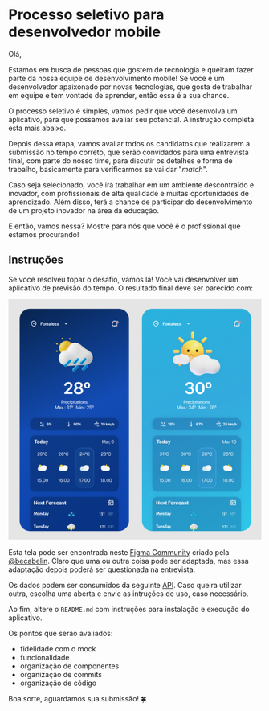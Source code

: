 # Processo seletivo para desenvolvedor mobile

Olá,

Estamos em busca de pessoas que gostem de tecnologia e queiram fazer parte da nossa equipe de desenvolvimento mobile! Se você é um desenvolvedor apaixonado por novas tecnologias, que gosta de trabalhar em equipe e tem vontade de aprender, então essa é a sua chance.

O processo seletivo é simples, vamos pedir que você desenvolva um aplicativo, para que possamos avaliar seu potencial. A instrução completa esta mais abaixo.

Depois dessa etapa, vamos avaliar todos os candidatos que realizarem a submissão no tempo correto, que serão convidados para uma entrevista final, com parte do nosso time, para discutir os detalhes e forma de  trabalho, basicamente para verificarmos se vai dar "_match_".

Caso seja selecionado, você irá trabalhar em um ambiente descontraído e inovador, com profissionais de alta qualidade e muitas oportunidades de aprendizado. Além disso, terá a chance de participar do desenvolvimento de um projeto inovador na área da educação.

E então, vamos nessa? Mostre para nós que você é o profissional que estamos procurando!

## Instruções

Se você resolveu topar o desafio, vamos lá! Você vai desenvolver um aplicativo de previsão do tempo. O resultado final deve ser parecido com:

![](images/thumbnail-figma.png)

Esta tela pode ser encontrada neste [Figma Community](https://www.figma.com/community/file/1158928016905524023) criado pela [@becabelin](https://www.figma.com/@becabelin). Claro que uma ou outra coisa pode ser adaptada, mas essa adaptação depois poderá ser questionada na entrevista.

Os dados podem ser consumidos da seguinte [API](https://api.hgbrasil.com/weather). Caso queira utilizar outra, escolha uma aberta e envie as intruções de uso, caso necessário.

Ao fim, altere o `README.md` com instruções para instalação e execução do aplicativo.

Os pontos que serão avaliados:

- fidelidade com o mock
- funcionalidade
- organização de componentes
- organização de commits
- organização de código

Boa sorte, aguardamos sua submissão! 🍀
